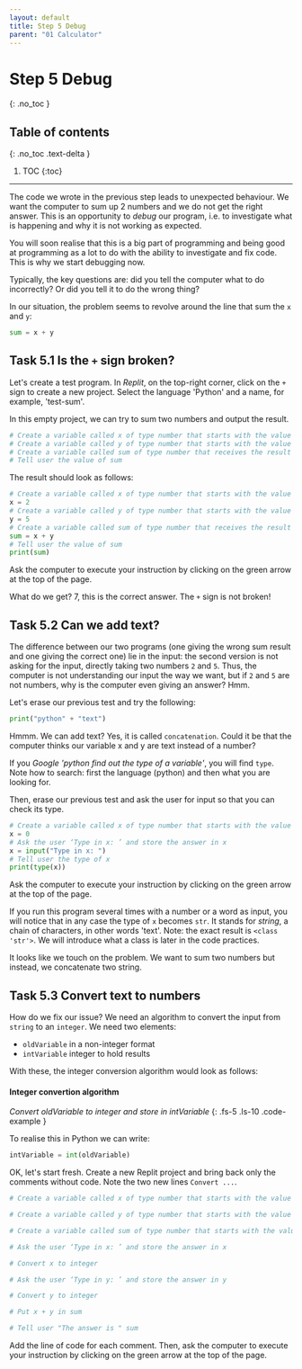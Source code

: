 ```yaml
---
layout: default
title: Step 5 Debug
parent: "01 Calculator"
---
```


# Step 5 Debug
{: .no_toc }

## Table of contents
{: .no_toc .text-delta }

1. TOC
{:toc}

---

The code we wrote in the previous step leads to unexpected behaviour. We want the computer to sum up 2 numbers and we do not get the right answer. This is an opportunity to _debug_ our program, i.e. to investigate what is happening and why it is not working as expected.

You will soon realise that this is a big part of programming and being good at programming as a lot to do with the ability to investigate and fix code. This is why we start debugging now.

Typically, the key questions are: did you tell the computer what to do incorrectly? Or did you tell it to do the wrong thing?

In our situation, the problem seems to revolve around the line that sum the `x` and `y`:

```python
sum = x + y
```

## Task 5.1 Is the `+` sign broken?

Let's create a test program. In _Replit_, on the top-right corner, click on the `+` sign to create a new project. Select the language 'Python' and a name, for example, 'test-sum'.

In this empty project, we can try to sum two numbers and output the result.

```python
# Create a variable called x of type number that starts with the value 2
# Create a variable called y of type number that starts with the value 5
# Create a variable called sum of type number that receives the result of the sum of x and y
# Tell user the value of sum
```

The result should look as follows:

```python
# Create a variable called x of type number that starts with the value 2
x = 2
# Create a variable called y of type number that starts with the value 5
y = 5
# Create a variable called sum of type number that receives the result of the sum of x and y
sum = x + y
# Tell user the value of sum
print(sum)
```

Ask the computer to execute your instruction by clicking on the green arrow at the top of the page.

What do we get? 7, this is the correct answer. The `+` sign is not broken!

## Task 5.2 Can we add text?

The difference between our two programs (one giving the wrong sum result and one giving the correct one) lie in the input: the second version is not asking for the input, directly taking two numbers `2` and `5`. Thus, the computer is not understanding our input the way we want, but if `2` and `5` are not numbers, why is the computer even giving an answer? Hmm.

Let's erase our previous test and try the following:

```python
print("python" + "text")
```

Hmmm. We can add text? Yes, it is called `concatenation`. Could it be that the computer thinks our variable x and y are text instead of a number?

If you _Google_ _'python find out the type of a variable'_, you will find `type`. Note how to search: first the language (python) and then what you are looking for.

Then, erase our previous test and ask the user for input so that you can check its type.

```python
# Create a variable called x of type number that starts with the value 0
x = 0
# Ask the user ‘Type in x: ’ and store the answer in x
x = input("Type in x: ")
# Tell user the type of x
print(type(x))
```

Ask the computer to execute your instruction by clicking on the green arrow at the top of the page.

If you run this program several times with a number or a word as input, you will notice that in any case the type of `x` becomes `str`. It stands for _string_, a chain of characters, in other words 'text'. Note: the exact result is `<class 'str'>`. We will introduce what a class is later in the code practices.

It looks like we touch on the problem. We want to sum two numbers but instead, we concatenate two string.

## Task 5.3 Convert text to numbers

How do we fix our issue? We need an algorithm to convert the input from `string` to an `integer`. We need two elements:


* `oldVariable` in a non-integer format
* `intVariable` integer to hold results

With these, the integer conversion algorithm would look as follows:

#### Integer convertion algorithm
_Convert oldVariable to integer and store in intVariable_
{: .fs-5 .ls-10 .code-example }

To realise this in Python we can write:

```python
intVariable = int(oldVariable)
```

OK, let's start fresh. Create a new Replit project and bring back only the comments without code. Note the two new lines `Convert ...`.

```python
# Create a variable called x of type number that starts with the value 0

# Create a variable called y of type number that starts with the value 0

# Create a variable called sum of type number that starts with the value 0

# Ask the user ‘Type in x: ’ and store the answer in x

# Convert x to integer

# Ask the user ‘Type in y: ’ and store the answer in y

# Convert y to integer

# Put x + y in sum

# Tell user "The answer is " sum
```

Add the line of code for each comment. Then, ask the computer to execute your instruction by clicking on the green arrow at the top of the page.